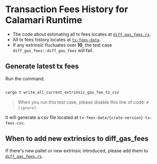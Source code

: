 # Transaction Fees History for Calamari Runtime

- The code about estimating all tx fees locates at [`diff_gas_fees.rs`](../src/diff_gas_fees.rs).
- All tx fees history locates at [`tx-fees-data`](.).
- If any extrinsic fluctuates over **10**, the test case `diff_gas_fees::diff_gas_fees` will fail.

## Generate latest tx fees

Run the command.
```sh

cargo t write_all_current_extrinsic_gas_fee_to_csv
```
> When you run this test case, please disable this line of code: `#[ignore]`.

It will generate a csv file located at `tx-fees-data/{crate-version}-tx-fees.csv`.

## When to add new extrinsics to diff_gas_fees

If there's new pallet or new extrinsic introduced, please add them to [`diff_gas_fees.rs`](../src/diff_gas_fees.rs).
